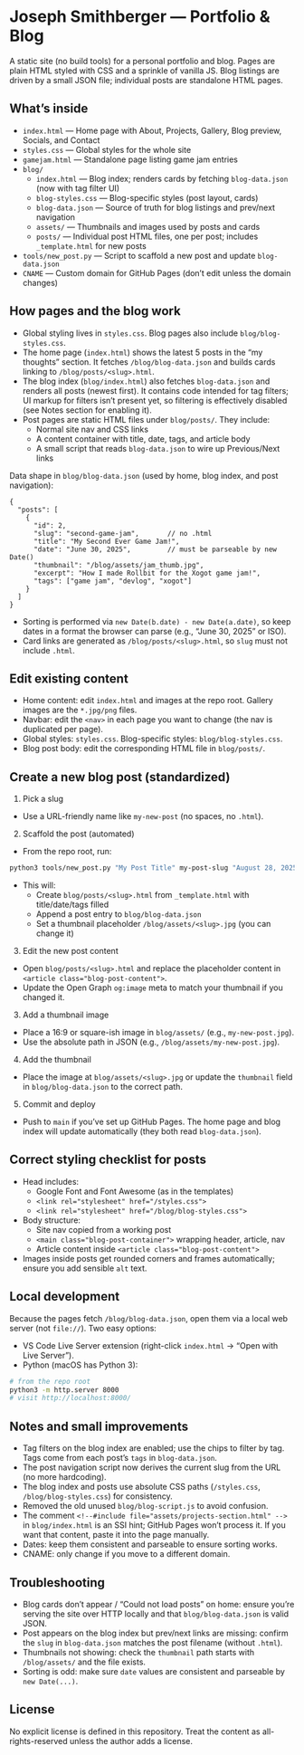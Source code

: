 # Joseph Smithberger — Portfolio & Blog

A static site (no build tools) for a personal portfolio and blog. Pages are plain HTML styled with CSS and a sprinkle of vanilla JS. Blog listings are driven by a small JSON file; individual posts are standalone HTML pages.

## What’s inside

- `index.html` — Home page with About, Projects, Gallery, Blog preview, Socials, and Contact
- `styles.css` — Global styles for the whole site
- `gamejam.html` — Standalone page listing game jam entries
- `blog/`
  - `index.html` — Blog index; renders cards by fetching `blog-data.json` (now with tag filter UI)
  - `blog-styles.css` — Blog-specific styles (post layout, cards)
  - `blog-data.json` — Source of truth for blog listings and prev/next navigation
  - `assets/` — Thumbnails and images used by posts and cards
  - `posts/` — Individual post HTML files, one per post; includes `_template.html` for new posts
- `tools/new_post.py` — Script to scaffold a new post and update `blog-data.json`
- `CNAME` — Custom domain for GitHub Pages (don’t edit unless the domain changes)

## How pages and the blog work

- Global styling lives in `styles.css`. Blog pages also include `blog/blog-styles.css`.
- The home page (`index.html`) shows the latest 5 posts in the “my thoughts” section. It fetches `/blog/blog-data.json` and builds cards linking to `/blog/posts/<slug>.html`.
- The blog index (`blog/index.html`) also fetches `blog-data.json` and renders all posts (newest first). It contains code intended for tag filters; UI markup for filters isn’t present yet, so filtering is effectively disabled (see Notes section for enabling it).
- Post pages are static HTML files under `blog/posts/`. They include:
  - Normal site nav and CSS links
  - A content container with title, date, tags, and article body
  - A small script that reads `blog-data.json` to wire up Previous/Next links

Data shape in `blog/blog-data.json` (used by home, blog index, and post navigation):

```jsonc
{
  "posts": [
    {
      "id": 2,
      "slug": "second-game-jam",       // no .html
      "title": "My Second Ever Game Jam!",
      "date": "June 30, 2025",         // must be parseable by new Date()
      "thumbnail": "/blog/assets/jam_thumb.jpg",
      "excerpt": "How I made Rollbit for the Xogot game jam!",
      "tags": ["game jam", "devlog", "xogot"]
    }
  ]
}
```

- Sorting is performed via `new Date(b.date) - new Date(a.date)`, so keep dates in a format the browser can parse (e.g., “June 30, 2025” or ISO).
- Card links are generated as `/blog/posts/<slug>.html`, so `slug` must not include `.html`.

## Edit existing content

- Home content: edit `index.html` and images at the repo root. Gallery images are the `*.jpg/png` files.
- Navbar: edit the `<nav>` in each page you want to change (the nav is duplicated per page).
- Global styles: `styles.css`. Blog-specific styles: `blog/blog-styles.css`.
- Blog post body: edit the corresponding HTML file in `blog/posts/`.

## Create a new blog post (standardized)

1) Pick a slug
- Use a URL-friendly name like `my-new-post` (no spaces, no `.html`).

2) Scaffold the post (automated)
- From the repo root, run:

```bash
python3 tools/new_post.py "My Post Title" my-post-slug "August 28, 2025" "Short excerpt" tag1 tag2
```

- This will:
  - Create `blog/posts/<slug>.html` from `_template.html` with title/date/tags filled
  - Append a post entry to `blog/blog-data.json`
  - Set a thumbnail placeholder `/blog/assets/<slug>.jpg` (you can change it)

3) Edit the new post content
- Open `blog/posts/<slug>.html` and replace the placeholder content in `<article class="blog-post-content">`.
- Update the Open Graph `og:image` meta to match your thumbnail if you changed it.

3) Add a thumbnail image
- Place a 16:9 or square-ish image in `blog/assets/` (e.g., `my-new-post.jpg`).
- Use the absolute path in JSON (e.g., `/blog/assets/my-new-post.jpg`).

4) Add the thumbnail
- Place the image at `blog/assets/<slug>.jpg` or update the `thumbnail` field in `blog/blog-data.json` to the correct path.

5) Commit and deploy
- Push to `main` if you’ve set up GitHub Pages. The home page and blog index will update automatically (they both read `blog-data.json`).

## Correct styling checklist for posts

- Head includes:
  - Google Font and Font Awesome (as in the templates)
  - `<link rel="stylesheet" href="/styles.css">`
  - `<link rel="stylesheet" href="/blog/blog-styles.css">`
- Body structure:
  - Site nav copied from a working post
  - `<main class="blog-post-container">` wrapping header, article, nav
  - Article content inside `<article class="blog-post-content">`
- Images inside posts get rounded corners and frames automatically; ensure you add sensible `alt` text.

## Local development

Because the pages fetch `/blog/blog-data.json`, open them via a local web server (not `file://`). Two easy options:

- VS Code Live Server extension (right-click `index.html` → “Open with Live Server”).
- Python (macOS has Python 3):

```bash
# from the repo root
python3 -m http.server 8000
# visit http://localhost:8000/
```

## Notes and small improvements

- Tag filters on the blog index are enabled; use the chips to filter by tag. Tags come from each post’s `tags` in `blog-data.json`.
- The post navigation script now derives the current slug from the URL (no more hardcoding).
- The blog index and posts use absolute CSS paths (`/styles.css`, `/blog/blog-styles.css`) for consistency.
- Removed the old unused `blog/blog-script.js` to avoid confusion.
- The comment `<!--#include file="assets/projects-section.html" -->` in `blog/index.html` is an SSI hint; GitHub Pages won’t process it. If you want that content, paste it into the page manually.
- Dates: keep them consistent and parseable to ensure sorting works.
- CNAME: only change if you move to a different domain.

## Troubleshooting

- Blog cards don’t appear / “Could not load posts” on home: ensure you’re serving the site over HTTP locally and that `blog/blog-data.json` is valid JSON.
- Post appears on the blog index but prev/next links are missing: confirm the `slug` in `blog-data.json` matches the post filename (without `.html`).
- Thumbnails not showing: check the `thumbnail` path starts with `/blog/assets/` and the file exists.
- Sorting is odd: make sure `date` values are consistent and parseable by `new Date(...)`.

## License

No explicit license is defined in this repository. Treat the content as all-rights-reserved unless the author adds a license.
